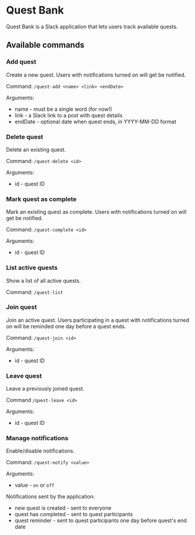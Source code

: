 # Quest Bank
Quest Bank is a Slack application that lets users track available quests.

## Available commands

### Add quest
Create a new quest. Users with notifications turned on will get be notified.

Command: `/quest-add <name> <link> <endDate>`

Arguments:
  - name - must be a single word (for now!)
  - link - a Slack link to a post with quest details
  - endDate - optional date when quest ends, in YYYY-MM-DD format


### Delete quest
Delete an existing quest.

Command: `/quest-delete <id>`

Arguments:
  - id - quest ID

### Mark quest as complete
Mark an existing quest as complete. Users with notifications turned on will get be notified.

Command: `/quest-complete <id>`

Arguments:
  - id - quest ID

### List active quests
Show a list of all active quests.

Command: `/quest-list`

### Join quest
Join an active quest. Users participating in a quest with notifications turned on will be reminded one day before a quest ends.

Command: `/quest-join <id>`

Arguments:
  - id - quest ID

### Leave quest
Leave a previously joined quest.

Command `/quest-leave <id>`

Arguments:
  - id - quest ID

### Manage notifications
Enable/disable notifications.

Command: `/quest-notify <value>`

Arguments:
  - value - `on` or `off`
  
Notifications sent by the application:
  - new quest is created - sent to everyone
  - quest has completed - sent to quest participants
  - quest reminder - sent to quest participants one day before quest's end date
